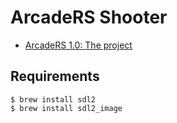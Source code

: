 # ArcadeRS Shooter

* [ArcadeRS 1.0: The project](http://jadpole.github.io/arcaders/arcaders-1-0)

## Requirements

```shell
$ brew install sdl2
$ brew install sdl2_image
```
